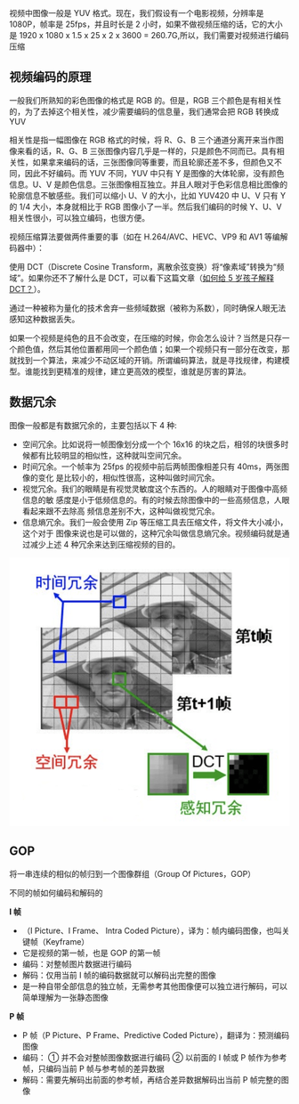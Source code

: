 视频中图像一般是 YUV 格式。现在，我们假设有一个电影视频，分辨率是 1080P，帧率是 25fps，并且时长是 2 小时，如果不做视频压缩的话，它的大小是 1920 x 1080 x 1.5 x 25 x 2 x 3600 = 260.7G,所以，我们需要对视频进行编码压缩

## 视频编码的原理

一般我们所熟知的彩色图像的格式是 RGB 的。但是，RGB 三个颜色是有相关性的，为了去掉这个相关性，减少需要编码的信息量，我们通常会把 RGB 转换成 YUV

相关性是指一幅图像在 RGB 格式的时候，将 R、G、B 三个通道分离开来当作图像来看的话，R、G、B 三张图像内容几乎是一样的，只是颜色不同而已。具有相关性，如果拿来编码的话，三张图像同等重要，而且轮廓还差不多，但颜色又不同，因此不好编码。而 YUV 不同，YUV 中只有 Y 是图像的大体轮廓，没有颜色信息。U、V 是颜色信息。三张图像相互独立。并且人眼对于色彩信息相比图像的轮廓信息不敏感些。我们可以缩小 U、V 的大小，比如 YUV420 中 U、V 只有 Y 的 1/4 大小，本身就相比于 RGB 图像小了一半。然后我们编码的时候 Y、U、V 相关性很小，可以独立编码，也很方便。

视频压缩算法要做两件重要的事（如在 H.264/AVC、HEVC、VP9 和 AV1 等编解码器中）：

使用 DCT（Discrete Cosine Transform，离散余弦变换）将“像素域”转换为“频域”。如果你还不了解什么是 DCT，可以看下这篇文章（[如何给 5 岁孩子解释 DCT？](https://mp.weixin.qq.com/s?__biz=MzU1NTEzOTM5Mw==&mid=2247513696&idx=1&sn=1ed871393a85e35177879cf6eb91ce3b&chksm=fbda1e4eccad9758e2883f178e09f9a225cdae38b7fd5c92527cabe0f71adfba5ab28a62a76f&scene=21#wechat_redirect)）。

通过一种被称为量化的技术舍弃一些频域数据（被称为系数），同时确保人眼无法感知这种数据丢失。

如果一个视频是纯色的且不会改变，在压缩的时候，你会怎么设计？当然是只存一个颜色值，然后其他位置都用同一个颜色值；如果一个视频只有一部分在改变，那就找到一个算法，来减少不动区域的开销。所谓编码算法，就是寻找规律，构建模型。谁能找到更精准的规律，建立更高效的模型，谁就是厉害的算法。

## 数据冗余

图像一般都是有数据冗余的，主要包括以下 4 种:

- 空间冗余。比如说将一帧图像划分成一个个 16x16 的块之后，相邻的块很多时候都有比较明显的相似性，这种就叫空间冗余。
- 时间冗余。一个帧率为 25fps 的视频中前后两帧图像相差只有 40ms，两张图像的变化 是比较小的，相似性很高，这种叫做时间冗余。
- 视觉冗余。我们的眼睛是有视觉灵敏度这个东西的。人的眼睛对于图像中高频信息的敏 感度是小于低频信息的。有的时候去除图像中的一些高频信息，人眼看起来跟不去除高 频信息差别不大，这种叫做视觉冗余。
- 信息熵冗余。我们一般会使用 Zip 等压缩工具去压缩文件，将文件大小减小，这个对于 图像来说也是可以做的，这种冗余叫做信息熵冗余。视频编码就是通过减少上述 4 种冗余来达到压缩视频的目的。

![](https://raw.githubusercontent.com/mikaelzero/ImageSource/main/uPic/p8pKPV.png)

## GOP

将一串连续的相似的帧归到一个图像群组（Group Of Pictures，GOP）

不同的帧如何编码和解码的

**I 帧**

- （I Picture、I Frame、 Intra Coded Picture），译为：帧内编码图像，也叫关键帧（Keyframe）
- 它是视频的第一帧，也是 GOP 的第一帧
- 编码：对整帧图片数据进行编码
- 解码：仅用当前 I 帧的编码数据就可以解码出完整的图像
- 是一种自带全部信息的独立帧，无需参考其他图像便可以独立进行解码，可以简单理解为一张静态图像

**P 帧**

- P 帧（P Picture、P Frame、Predictive Coded Picture），翻译为：预测编码图像
- 编码： ① 并不会对整帧图像数据进行编码 ② 以前面的 I 帧或 P 帧作为参考帧，只编码当前 P 帧与参考帧的差异数据
- 解码：需要先解码出前面的参考帧，再结合差异数据解码出当前 P 帧完整的图像
